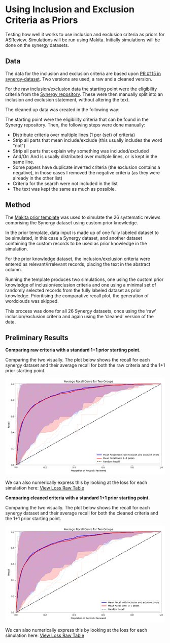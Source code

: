 # Using Inclusion and Exclusion Criteria as Priors

Testing how well it works to use inclusion and exclusion criteria as priors for ASReview. Simulations will be run using Makita. Initially simulations will be done on the synergy datasets. 

## Data 

The data for the inclusion and exclusion criteria are based upon [PR #115 in synergy-dataset](https://github.com/asreview/synergy-dataset/pull/115). Two versions are used, a raw and a cleaned version.

For the raw inclusion/exclusion data the starting point were the eligibility criteria from the [Synergy repository](https://github.com/asreview/synergy-dataset). These were then manually split into an inclusion and exclusion statement, without altering the text.

The cleaned up data was created in the following way:

The starting point were the eligibility criteria that can be found in the Synergy repository.
Then, the following steps were done manually:
- Distribute criteria over multiple lines (1 per (set) of criteria)
- Strip all parts that mean include/exclude (this usually includes the word "not")
- Strip all parts that explain why something was included/excluded
- And/Or: And is usually distributed over multiple lines, or is kept in the same line.
- Some papers have duplicate inverted criteria (the exclusion contains a negative), in those cases I removed the negative criteria (as they were already in the other list)
- Criteria for the search were not included in the list
- The text was kept the same as much as possible.

## Method

The [Makita prior template](https://github.com/asreview/asreview-makita?tab=readme-ov-file#prior-template) was used to simulate the 26 systematic reviews comprising the Synergy dataset using custom prior knowledge.

In the prior template, data input is made up of one fully labeled dataset to be simulated, in this case a Synergy dataset, and another dataset containing the custom records to be used as prior knowledge in the simulation. 

For the prior knowledge dataset, the inclusion/exclusion criteria were entered as relevant/irrelevant records, placing the text in the abstract column. 

Running the template produces two simulations, one using the custom prior knowledge of inclusion/exclusion criteria and one using a minimal set of randomly selected records from the fully labeled dataset as prior knowledge. Prioritising the comparative recall plot, the generation of wordclouds was skipped.

This process was done for all 26 Synergy datasets, once using the ‘raw’ inclusion/exclusion criteria and again using the ‘cleaned’ version of the data.

## Preliminary Results

**Comparing raw criteria with a standard 1+1 prior starting point.**

Comparing the two visually. The plot below shows the recall for each synergy dataset and their average recall for both the raw criteria and the 1+1 prior starting point.

![Average recall for both the raw criteria and the 1+1 prior starting point.](output/mean_recall_together_raw_criteria.png)


We can also numerically express this by looking at the loss for each simulation here: [View Loss Raw Table](output/Loss_raw.csv)



**Comparing cleaned criteria with a standard 1+1 prior starting point.**

Comparing the two visually. The plot below shows the recall for each synergy dataset and their average recall for both the cleaned criteria and the 1+1 prior starting point.

![Average recall for both the cleaned criteria and the 1+1 prior starting point.](output/mean_recall_together_cleaned_criteria.png)

We can also numerically express this by looking at the loss for each simulation here: [View Loss Raw Table](output/Loss_cleaned.csv)

